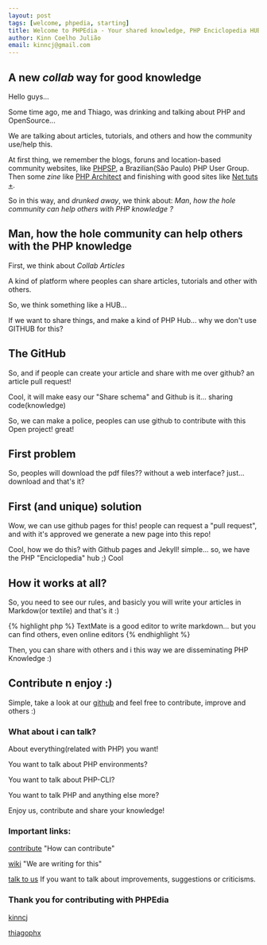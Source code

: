 ```yaml
---
layout: post
tags: [welcome, phpedia, starting]
title: Welcome to PHPEdia - Your shared knowledge, PHP Enciclopedia HUB
author: Kinn Coelho Julião
email: kinncj@gmail.com
---
```

## A new _collab_ way for good knowledge
Hello guys...

Some time ago, me and Thiago, was drinking and talking about PHP and OpenSource...

We are talking about articles, tutorials, and others and how the community use/help this.

At first thing, we remember the blogs, foruns and location-based community websites, like [PHPSP](http://phpsp.org.br), a Brazilian(São Paulo) PHP User Group. Then some _zine_ like [PHP Architect](http://www.phparch.com/) and finishing with good sites like [Net tuts +](http://net.tutsplus.com/).

So in this way, and _drunked_ _away_, we think about: _Man_, _how_ _the_ _hole_ _community_ _can_ _help_ _others_ _with_ _PHP_ _knowledge_ _?_

## Man, how the hole community can help others with the PHP knowledge
First, we think about _Collab_ _Articles_

A kind of platform where peoples can share articles, tutorials and other with others.

So, we think something like a HUB...

If we want to share things, and make a kind of PHP Hub... why we don't use GITHUB for this?

## The GitHub
So, and if people can create your article and share with me over github? an article pull request!

Cool, it will make easy our "Share schema" and Github is it... sharing code(knowledge)

So, we can make a police, peoples can use github to contribute with this Open project! great!

## First problem

So, peoples will download the pdf files?? without a web interface? just... download and that's it?

## First (and unique) solution

Wow, we can use github pages for this! people can request a "pull request", and with it's approved we generate a new page into this repo!

Cool, how we do this? with Github pages and Jekyll! simple... so, we have the PHP "Enciclopedia" hub ;) Cool

## How it works at all?
So, you need to see our rules, and basicly you will write your articles in Markdow(or textile) and that's it :)

{% highlight php %}
TextMate is a good editor to write markdown... but you can find others, even online editors
{% endhighlight %}

Then, you can share with others and i this way we are disseminating PHP Knowledge :)

## Contribute n enjoy :)

Simple, take a look at our [github](https://github.com/phpedia/phpedia.github.com) and feel free to contribute, improve and others :)

### What about i can talk?

About everything(related with PHP) you want!

You want to talk about PHP environments?

You want to talk about PHP-CLI?

You want to talk PHP and anything else more?

Enjoy us, contribute and share your knowledge!

### Important links:

[contribute](http://phpedia.org/contribute.html) "How can contribute"

[wiki](https://github.com/phpedia/phpedia.github.com/wiki) "We are writing for this"

[talk to us](mailto:phpedia@phpedia.org) If you want to talk about improvements, suggestions or criticisms.

### Thank you for contributing with PHPEdia

[kinncj](http://www.kinncj.com.br)

[thiagophx](http://thiagorigo.com)